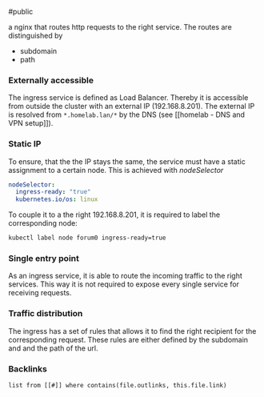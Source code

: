 #public

a nginx that routes http requests to the right service. 
The routes are distinguished by 
- subdomain
- path

### Externally accessible
The ingress service is defined as Load Balancer. Thereby it is accessible from outside the cluster with an external IP (192.168.8.201). The external IP is resolved from `*.homelab.lan/*` by the DNS (see [[homelab - DNS and VPN setup]]).  

### Static IP
To ensure, that the the IP stays the same, the service must have a static assignment to a certain node. This is achieved with *nodeSelector*
```yaml
nodeSelector: 
  ingress-ready: "true" 
  kubernetes.io/os: linux
```
To couple it to a the right 192.168.8.201, it is required to label the corresponding node:
```bash
kubectl label node forum0 ingress-ready=true
```
  
### Single entry point
As an ingress service, it is able to route the incoming traffic to the right services. This way it is not required to expose every single service for receiving requests.

### Traffic distribution
The ingress has a set of rules that allows it to find the right recipient for the corresponding request. These rules are either defined by the subdomain and and the path of the url. 

### Backlinks
```dataview 
list from [[#]] where contains(file.outlinks, this.file.link)
```


